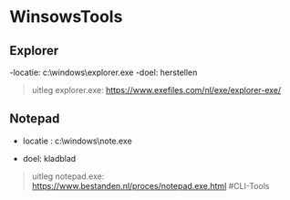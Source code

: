 # WinsowsTools
## Explorer
-locatie: c:\windows\explorer.exe
-doel: herstellen

> uitleg explorer.exe:
https://www.exefiles.com/nl/exe/explorer-exe/

## Notepad
- locatie : c:\windows\note.exe

- doel: kladblad

> uitleg notepad.exe:
https://www.bestanden.nl/proces/notepad.exe.html
#CLI-Tools
